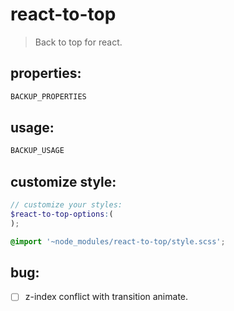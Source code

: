 # react-to-top
> Back to top for react.


## properties:
```javascript
BACKUP_PROPERTIES
```

## usage:
```jsx
BACKUP_USAGE
```

## customize style:
```scss
// customize your styles:
$react-to-top-options:(
);

@import '~node_modules/react-to-top/style.scss';
```

## bug:
- [ ] z-index conflict with transition animate.
